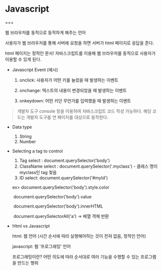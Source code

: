 # Javascript

===

웹 브라우저를 동적으로 동작하게 해주는 언어

사용자가 웹 브라우저를 통해 서버에 요청을 하면 서버가 html 페이지로 응답을 준다.

html 페이지는 정적인 문서! 자바스크립트를 이용해 웹 브라우저를 동적으로 사용자가 이용할 수 있게 된다.



* Javascript Event (예시)

  1. onclick: 사용자가 어떤 키를 눌렀을 때 발생하는 이벤트

  2. onchange: 텍스트의 내용이 변경되었을 때 발생하는 이벤트

  3. onkeydown: 어떤 키던 무언가를 입력했을 때 발생하는 이벤트

     

> 개발자 도구 console 창을 이용하여 자바스크립트 코드 작성 가능하다. 해당 코드는 개발자 도구를 연 페이지를 대상으로 동작한다.

* Data type
  1. String
  2. Number

* Selecting a tag to control

  1. Tag select : document.querySelector('body')
  2. ClassName select : document.querySelector('.myclass') - 클래스 명이 myclass인 tag 찾음
  3. ID select: document.querySelector('#myId')

  ex> document.querySelector('body').style.color

  ​		document.querySelector('body').value

  ​		document.querySelector('body').innerHTML

  ​		document.querySelectorAll('a') -> 배열 객체 반환

  

* Html vs Javascript

  html: 웹 언어 (시간 순서에 따라 실행해야하는 것이 전혀 없음, 정적인 언어)

  javascript: 웹 '프로그래밍' 언어

  프로그래밍이란? 어떤 의도에 따라 순서대로 여러 기능을 수행할 수 있는 프로그램을 만드는 행위